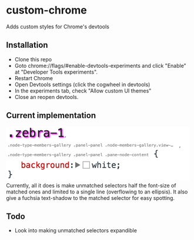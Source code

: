 # custom-chrome
Adds custom styles for Chrome's devtools

## Installation

- Clone this repo
- Goto chrome://flags/#enable-devtools-experiments and click "Enable" at "Developer Tools experiments".
- Restart Chrome
- Open Devtools settings (click the cogwheel in devtools)
- In the experiments tab, check "Allow custom UI themes"
- Close an reopen devtools.

## Current implementation
![Screenshot of example](/screenshot.png?raw=true "Looking swaggy!")
Currently, all it does is make unmatched selectors half the font-size of matched ones and limited to a single line (overflowing to an ellipsis). It also give a fuchsia text-shadow to the matched selector for easy spotting.

## Todo
- Look into making unmatched selectors expandible

